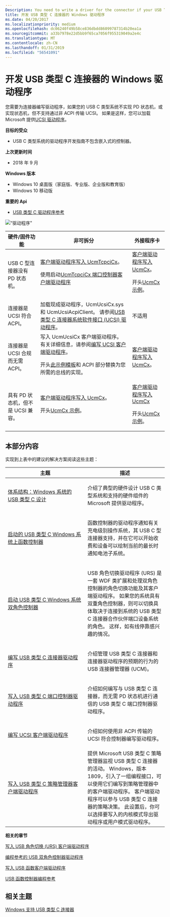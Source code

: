 ```yaml
---
Description: You need to write a driver for the connector if your USB Type-C system does not include an embedded controller, otherwise you can load the Microsoft-provided UCSI driver.
title: 开发 USB 类型 C 连接器的 Windows 驱动程序
ms.date: 04/20/2017
ms.localizationpriority: medium
ms.openlocfilehash: dc06240f49b58ce836dbdd86099787314b20ea1a
ms.sourcegitcommit: a33b7978e22d5bb9f65ca7056f955319049a2e4c
ms.translationtype: MT
ms.contentlocale: zh-CN
ms.lasthandoff: 01/31/2019
ms.locfileid: "56541091"
---
```

# <a name="developing-windows-drivers-for-usb-type-c-connectors"></a>开发 USB 类型 C 连接器的 Windows 驱动程序
您需要为连接器编写驱动程序，如果您的 USB C 类型系统不实现 PD 状态机，或实现状态机，但不支持通过非 ACPI 传输 UCSI。 如果是这样，您可以加载 Microsoft 提供[UCSI 驱动程序](ucsi.md)。

**目标的受众**

-   USB C 类型系统的驱动程序开发指南不包含嵌入式的控制器。

**上次更新时间**

-   2018 年 9 月

**Windows 版本**

-   Windows 10 桌面版（家庭版、专业版、企业版和教育版）
-   Windows 10 移动版

**重要的 Api**

-   [USB 类型 C 驱动程序参考](https://docs.microsoft.com/windows-hardware/drivers/ddi/content/_usbref/#type-c-driver-reference)

![“驱动程序”](images/drivers-c.png)


|             硬件/固件功能             |                                                                                                                                                    非可拆分                                                                                                                                                    |                                                                                                                              外接程序卡                                                                                                                               |
|--------------------------------------------------------|----------------------------------------------------------------------------------------------------------------------------------------------------------------------------------------------------------------------------------------------------------------------------------------------------------------------|------------------------------------------------------------------------------------------------------------------------------------------------------------------------------------------------------------------------------------------------------------------------|
| USB C 型连接器没有 PD 状态机。 |        [客户端驱动程序写入 UcmTcpciCx](https://docs.microsoft.com/windows-hardware/drivers/usbcon/write-a-usb-type-c-port-controller-driver)。 <p>使用启动[UcmTcpciCx 端口控制器客户端驱动程序](https://github.com/Microsoft/Windows-driver-samples/tree/master/usb/UcmTcpciCxClientSample) </p>        | [客户端驱动程序写入 UcmCx](https://docs.microsoft.com/windows-hardware/drivers/usbcon/bring-up-a-usb-type-c-connector-on-a-windows-system)。 <p>开头[UcmCx 示例](https://github.com/Microsoft/Windows-driver-samples/tree/master/usb/UcmCxUcsi)。</p> |
|         连接器是 UCSI 符合 ACPI。         |                                                          加载现成驱动程序，UcmUcsiCx.sys 和 UcmUcsiAcpiClient。 请参阅[USB 类型 C 连接器系统软件接口 (UCSI) 驱动程序](https://docs.microsoft.com/windows-hardware/drivers/usbcon/ucsi)。                                                           |                                                                                                                                  不适用                                                                                                                                   |
|       连接器是 UCSI 合规而无需 ACPI。        | 写入 UcmUcsiCx 客户端驱动程序。 有关详细信息，请参阅[编写 UCSI 客户端驱动程序](write-a-ucsi-driver.md)。 <p>开头[此示例模板](https://github.com/Microsoft/Windows-driver-samples/tree/master/usb/UcmCxUcsi)和 ACPI 部分替换为您所需的总线的实现。 |                                                           [客户端驱动程序写入 UcmCx](https://docs.microsoft.com/windows-hardware/drivers/usbcon/bring-up-a-usb-type-c-connector-on-a-windows-system)。                                                            |
|    具有 PD 状态机，但不是 UCSI 兼容。     |                          [客户端驱动程序写入 UcmCx](https://docs.microsoft.com/windows-hardware/drivers/usbcon/bring-up-a-usb-type-c-connector-on-a-windows-system)。 <p>开头[UcmCx 示例](https://github.com/Microsoft/Windows-driver-samples/tree/master/usb/UcmCxUcsi)。                          | [客户端驱动程序写入 UcmCx](https://docs.microsoft.com/windows-hardware/drivers/usbcon/bring-up-a-usb-type-c-connector-on-a-windows-system)<p>开头[UcmCx 示例](https://github.com/Microsoft/Windows-driver-samples/tree/master/usb/UcmCxUcsi)。 </p>  |

## <a name="in-this-section"></a>本部分内容
实现到上表中的建议的解决方案阅读这些主题：
<table>
<colgroup>
<col width="50%" />
<col width="50%" />
</colgroup>
<thead>
<tr class="header">
<th>主题</th>
<th>描述</th>
</tr>
</thead>
<tbody>
<tr class="odd">
<td><p><a href="architecture--usb-type-c-in-a-windows-system.md" data-raw-source="[Architecture: USB Type-C design for a Windows system](architecture--usb-type-c-in-a-windows-system.md)">体系结构：Windows 系统的 USB 类型 C 设计</a></p></td>
<td><p>介绍了典型的硬件设计 USB C 类型系统和支持的硬件组件的 Microsoft 提供驱动程序。</p></td>
</tr>
<tr class="even">
<td><p><a href="function-controller-bringup-for-a-usb-type-c-system.md" data-raw-source="[Bring up the function controller on a USB Type-C Windows system](function-controller-bringup-for-a-usb-type-c-system.md)">启动的 USB 类型 C Windows 系统上函数控制器</a></p></td>
<td><p>函数控制器的驱动程序通知有关充电级别操作系统，其 USB C 型连接器支持，并在它可以开始收费和设备可以绘制当前的最长时通知电池子系统。</p></td>
</tr>
<tr class="odd">
<td><p><a href="dual-role-controller-bringup-for-a-usb-type-c-system.md" data-raw-source="[Bring up the dual-role controller for a USB Type-C Windows system](dual-role-controller-bringup-for-a-usb-type-c-system.md)">启动 USB 类型 C Windows 系统双角色控制器</a></p></td>
<td><p>USB 角色切换驱动程序 (URS) 是一套 WDF 类扩展和处理双角色控制器的角色切换功能及其客户端驱动程序。 如果您的系统具有双重角色控制器，则可以切换具体取决于连接到系统的 USB 类型 C 连接器合作伙伴端口设备系统的角色。 这样，如有线停靠感兴趣的情况。</p></td>
</tr>
<tr class="even">
<td><p><a href="bring-up-a-usb-type-c-connector-on-a-windows-system.md" data-raw-source="[Write a USB Type-C connector driver](bring-up-a-usb-type-c-connector-on-a-windows-system.md)">编写 USB 类型 C 连接器驱动程序</a></p></td>
<td><p>介绍管理 USB 类型 C 连接器和连接器驱动程序的预期的行为的 USB 连接器管理器 (UCM)。</p></td>
</tr>
<tr class="odd">
<td><p><a href="write-a-usb-type-c-port-controller-driver.md" data-raw-source="[Write a USB Type-C port controller driver](write-a-usb-type-c-port-controller-driver.md)">写入 USB 类型 C 端口控制器驱动程序</a></p></td>
<td><p>介绍如何编写与 USB 类型 C 连接器，而无需 PD 状态机进行通信的 USB 类型 C 端口控制器驱动程序。 </p></td>

</tr>
<tr class="even">
<td><p><a href="write-a-ucsi-driver.md" data-raw-source="[Write a UCSI client driver](write-a-ucsi-driver.md)">编写 UCSI 客户端驱动程序</a></p></td>
<td><p>介绍如何使用非 ACPI 传输的 UCSI 符合控制器编写驱动程序。 </p></td>

</tr>

<tr>
<tr class="odd">
<td><a href="policy-manager-client.md" data-raw-source="[Write a USB Type-C Policy Manager client driver](policy-manager-client.md)">写入 USB 类型 C 策略管理器客户端驱动程序</a></td>
<td>提供 Microsoft USB 类型 C 策略管理器监视 USB 类型 C 连接器的活动。 Windows，版本 1809，引入了一组编程接口，可以使用它们编写到策略管理器中的客户端驱动程序。 客户端驱动程序可以参与 USB 类型 C 连接器的策略决策。 此设置后，你可以选择要写入的内核模式导出驱动程序或用户模式驱动程序。 </td>
</tbody>
</table>



**相关的章节**

[写入 USB 角色切换 (URS) 客户端驱动程序 ](usb-dual-role-driver-stack-architecture.md)

[编程参考的 USB 双角色控制器驱动程序](https://msdn.microsoft.com/library/windows/hardware/mt628026)

[写入 USB 函数客户端驱动程序](developing-windows-drivers-for-usb-function-controllers.md)  

[USB 函数控制器编程参考](https://msdn.microsoft.com/library/windows/hardware/mt188013)

## <a name="related-topics"></a>相关主题

[Windows 支持 USB 类型 C 连接器](oem-tasks-for-bringing-up-a-usb-typec.md)  






